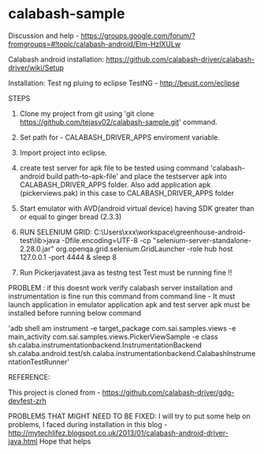 calabash-sample
===============

Discussion and help - https://groups.google.com/forum/?fromgroups=#!topic/calabash-android/Elm-HzlXULw

Calabash android installation:
https://github.com/calabash-driver/calabash-driver/wiki/Setup



Installation: 
Test ng pluing to eclipse
TestNG - http://beust.com/eclipse


STEPS

1) Clone my project from git using 'git clone https://github.com/tejasv02/calabash-sample.git' command.

2) Set path for - CALABASH_DRIVER_APPS enviroment variable.

3) Import project into eclipse.

4) create test server for apk file to be tested using command 'calabash-android build path-to-apk-file' and place the testserver apk into CALABASH_DRIVER_APPS folder.
Also add application apk (pickerviews.pak) in this case to CALABASH_DRIVER_APPS folder

5) Start emulator with AVD(android virtual device)  having SDK greater than or equal to ginger bread (2.3.3)

6) RUN SELENIUM GRID:
C:\Users\xxx\workspace\greenhouse-android-test\lib>java -Dfile.encoding=UTF-8 -cp "selenium-server-standalone-2.28.0.jar" org.openqa.grid.selenium.GridLauncher -role hub host 127.0.0.1 -port 4444 & sleep 8

7) Run Pickerjavatest.java as testng test
Test must be running fine !!

PROBLEM :
if this doesnt work verify calabash server installation and instrumentation is fine run this command from command line - It must launch application in emulator
application apk and test server apk must be installed before running below command 

'adb shell am instrument -e target_package com.sai.samples.views -e main_activity com.sai.samples.views.PickerViewSample -e class sh.calaba.instrumentationbackend.InstrumentationBackend sh.calaba.android.test/sh.calaba.instrumentationbackend.CalabashInstrumentationTestRunner'


REFERENCE:

This project is cloned from - https://github.com/calabash-driver/gdg-devfest-zrh


PROBLEMS THAT MIGHT NEED TO BE FIXED:
I will try to put some help on problems, I faced during installation in this blog - http://mytechlifez.blogspot.co.uk/2013/01/calabash-android-driver-java.html
Hope that  helps

